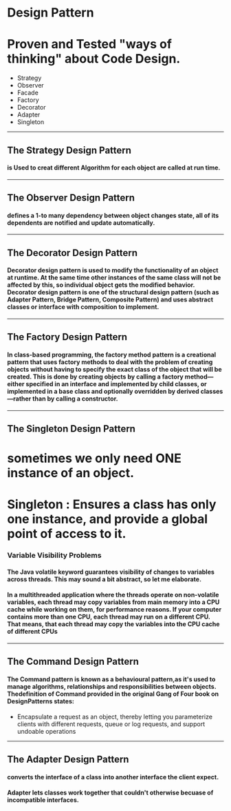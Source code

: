 # Design Pattern

# Proven and Tested "ways of thinking" about Code Design.

* Strategy
* Observer
* Facade
* Factory
* Decorator
* Adapter
* Singleton
---
## The Strategy Design Pattern
#### is Used to creat different Algorithm for each object are called at run time.
---
## The Observer Design Pattern
#### defines a 1-to many dependency between object changes state, all of its dependents are notified and update automatically.
---
## The Decorator Design Pattern
#### Decorator design pattern is used to modify the functionality of an object at runtime. At the same time other instances of the same class will not be affected by this, so individual object gets the modified behavior. Decorator design pattern is one of the structural design pattern (such as Adapter Pattern, Bridge Pattern, Composite Pattern) and uses abstract classes or interface with composition to implement.
---
## The Factory Design Pattern
#### In class-based programming, the factory method pattern is a creational pattern that uses factory methods to deal with the problem of creating objects without having to specify the exact class of the object that will be created. This is done by creating objects by calling a factory method—either specified in an interface and implemented by child classes, or implemented in a base class and optionally overridden by derived classes—rather than by calling a constructor.
---
## The Singleton Design Pattern
# sometimes we only need ONE instance of an object. 
# Singleton : Ensures a class  has only one instance, and provide a global point of access to it.

### Variable Visibility Problems
#### The Java volatile keyword guarantees visibility of changes to variables across threads. This may sound a bit abstract, so let me elaborate.

#### In a multithreaded application where the threads operate on non-volatile variables, each thread may copy variables from main memory into a CPU cache while working on them, for performance reasons. If your computer contains more than one CPU, each thread may run on a different CPU. That means, that each thread may copy the variables into the CPU cache of different CPUs 
---
## The Command Design Pattern
#### The Command pattern is known as a behavioural pattern,as it's used to manage algorithms, relationships and responsibilities between objects. Thedefinition of Command provided in the original Gang of Four book on DesignPatterns states: 
* Encapsulate a request as an object, thereby letting you parameterize clients with different requests, queue or log requests, and support undoable operations
---
## The Adapter Design Pattern
#### converts the interface of a class into another interface the client expect.
#### Adapter lets classes work together that couldn't otherwise becuase of incompatible interfaces. 


